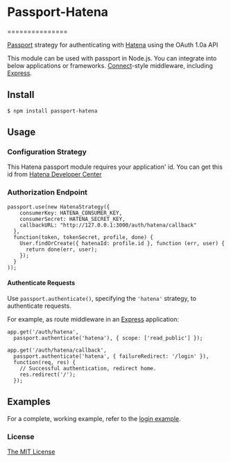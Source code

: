 # Passport-Hatena
===============

[Passport](http://passportjs.org/) strategy for authenticating with [Hatena](http://www.hatena.ne.jp/) using the OAuth 1.0a API

This module can be used with passport in Node.js.
You can integrate into below applications or frameworks.
[Connect](http://www.senchalabs.org/connect/)-style middleware, including
[Express](http://expressjs.com/).

## Install

    $ npm install passport-hatena

## Usage

### Configuration Strategy

This Hatena passport module requires your application' id. 
You can get this id from [Hatena Developer Center](http://developer.hatena.ne.jp/ja/documents/auth/apis/oauth)

### Authorization Endpoint

    passport.use(new HatenaStrategy({
        consumerKey: HATENA_CONSUMER_KEY,
        consumerSecret: HATENA_SECRET_KEY,
        callbackURL: "http://127.0.0.1:3000/auth/hatena/callback"
      },
      function(token, tokenSecret, profile, done) {
        User.findOrCreate({ hatenaId: profile.id }, function (err, user) {
          return done(err, user);
        });
      }
    ));

#### Authenticate Requests

Use `passport.authenticate()`, specifying the `'hatena'` strategy, to
authenticate requests.

For example, as route middleware in an [Express](http://expressjs.com/)
application:

    app.get('/auth/hatena',
      passport.authenticate('hatena'), { scope: ['read_public'] });
    
    app.get('/auth/hatena/callback',
      passport.authenticate('hatena', { failureRedirect: '/login' }),
      function(req, res) {
        // Successful authentication, redirect home.
        res.redirect('/');
      });

## Examples

For a complete, working example, refer to the [login example](https://github.com/horiuchi/passport-hatena/tree/master/examples/login).

### License

[The MIT License](http://opensource.org/licenses/MIT)


